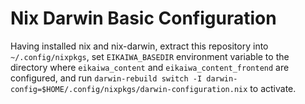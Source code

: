 # Nix Darwin Basic Configuration

Having installed nix and nix-darwin, extract this repository into `~/.config/nixpkgs`, set `EIKAIWA_BASEDIR` environment variable to the directory where `eikaiwa_content` and `eikaiwa_content_frontend` are configured, and run `darwin-rebuild switch -I darwin-config=$HOME/.config/nixpkgs/darwin-configuration.nix` to activate.
